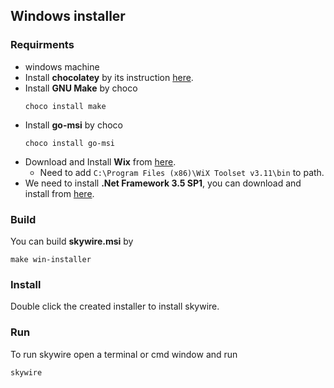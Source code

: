 ## Windows installer

### Requirments
- windows machine
- Install **chocolatey** by its instruction [here](https://chocolatey.org/install).
- Install **GNU Make** by choco
  ```
  choco install make
  ```
- Install **go-msi** by choco
  ```
  choco install go-msi
  ```
- Download and Install **Wix** from [here](https://github.com/wixtoolset/wix3/releases/tag/wix3112rtm).
  - Need to add `C:\Program Files (x86)\WiX Toolset v3.11\bin` to path.
- We need to install **.Net Framework 3.5 SP1**, you can download and install from [here](https://dotnet.microsoft.com/en-us/download/dotnet-framework/thank-you/net35-sp1-web-installer).

### Build
You can build **skywire.msi** by
```
make win-installer
```

### Install
Double click the created installer to install skywire.

### Run
To run skywire open a terminal or cmd window and run
```
skywire
```
